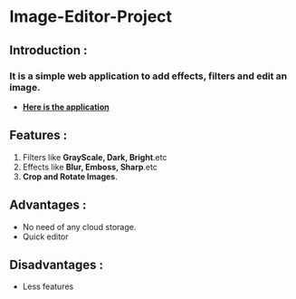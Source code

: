 # Image-Editor-Project
## Introduction :
### It is a simple web application to add effects, filters and edit an image.
- **[Here is the application]()**
## Features : 
1. Filters like **GrayScale, Dark, Bright**.etc
2. Effects like **Blur, Emboss, Sharp**.etc
3. **Crop and Rotate Images**.

## Advantages : 
- No need of any cloud storage.
- Quick editor

## Disadvantages :
- Less features

